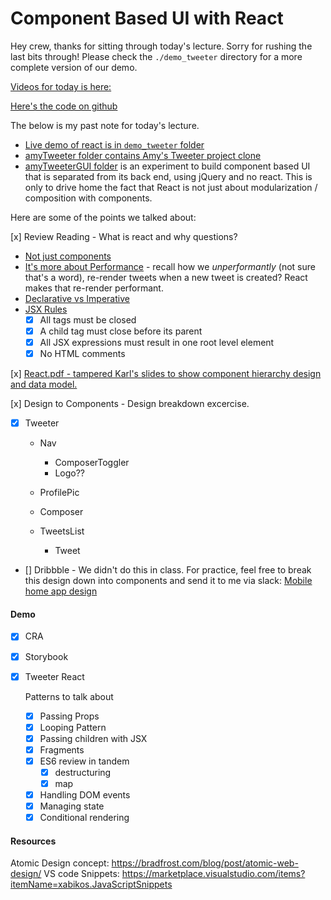 Component Based UI with React
===

Hey crew, thanks for sitting through today's lecture. Sorry for rushing the last bits through! Please check the `./demo_tweeter` directory for a more complete version of our demo.

[Videos for today is here:](https://zoom.us/rec/share/49AsMIDo_HhOT52Qq1GBS6R5IIfaaaa8hCUW-vUKzxwZGgkckKqW-FfHjvt2Chpv?startTime=1586795150000)

[Here's the code on github](https://github.com/hafbau/lecture_notes/tree/master/w7d1)

The below is my past note for today's lecture.

- [Live demo of react is in `demo_tweeter` folder](https://github.com/hafbau/lecture_notes/tree/master/w7d1/demo_tweeter)
- [amyTweeter folder contains Amy's Tweeter project clone](https://github.com/hafbau/lecture_notes/tree/master/w7d1/amyTweeter)
- [amyTweeterGUI folder](https://github.com/hafbau/lecture_notes/tree/master/w7d1/amyTweeterGUI) is an experiment to build component based UI that is separated from its back end, using jQuery and no react. This is only to drive home the fact that React is not just about modularization / composition with components.

Here are some of the points we talked about:

[x] Review Reading - What is react and why questions?

  - [Not just components](https://reactjs.org/docs/web-components.html)
  - [It's more about Performance](https://reactjs.org/docs/rendering-elements.html#react-only-updates-whats-necessary) - recall how we _unperformantly_ (not sure that's a word), re-render tweets when a new tweet is created? React makes that re-render performant.
  - [Declarative vs Imperative](https://web.compass.lighthouselabs.ca/days/w06e/activities/984)
  - [JSX Rules](https://web.compass.lighthouselabs.ca/days/w06e/activities/988)
    - [x] All tags must be closed
    - [x] A child tag must close before its parent
    - [x] All JSX expressions must result in one root level element
    - [x] No HTML comments

[x] [React.pdf - tampered Karl's slides to show component hierarchy design and data model.](https://github.com/hafbau/lecture_notes/tree/master/w7d1/react.pdf)

[x] Design to Components - Design breakdown excercise.
  - [x] Tweeter
    - Nav
      + ComposerToggler
      + Logo??

    - ProfilePic
    - Composer
    - TweetsList
      + Tweet
  - [] Dribbble - We didn't do this in class. For practice, feel free to break this design down into components and send it to me via slack: [Mobile home app design](https://dribbble.com/shots/8504649-Mobile-Digital-Home-03)

#### Demo

- [x] CRA
- [x] Storybook
- [x] Tweeter React
  
  Patterns to talk about

    - [x] Passing Props
    - [x] Looping Pattern
    - [x] Passing children with JSX
    - [x] Fragments
    - [x] ES6 review in tandem
        + [x] destructuring
        + [x] map
    - [x] Handling DOM events
    - [x] Managing state
    - [x] Conditional rendering

#### Resources

Atomic Design concept: https://bradfrost.com/blog/post/atomic-web-design/
VS code Snippets: https://marketplace.visualstudio.com/items?itemName=xabikos.JavaScriptSnippets

